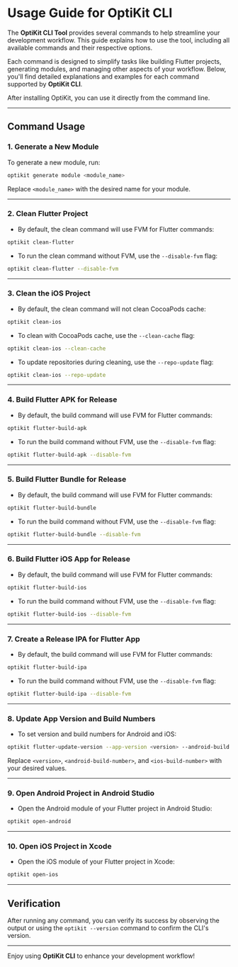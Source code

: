 # Usage Guide for OptiKit CLI

The **OptiKit CLI Tool** provides several commands to help streamline your development workflow. This guide explains how to use the tool, including all available commands and their respective options.

Each command is designed to simplify tasks like building Flutter projects, generating modules, and managing other aspects of your workflow. Below, you'll find detailed explanations and examples for each command supported by **OptiKit CLI**.

After installing OptiKit, you can use it directly from the command line.

---

## Command Usage

### 1. Generate a New Module
To generate a new module, run:

```bash
optikit generate module <module_name>
```

Replace `<module_name>` with the desired name for your module.

---

### 2. Clean Flutter Project
- By default, the clean command will use FVM for Flutter commands:

```bash
optikit clean-flutter
```

- To run the clean command without FVM, use the `--disable-fvm` flag:

```bash
optikit clean-flutter --disable-fvm
```

---

### 3. Clean the iOS Project
- By default, the clean command will not clean CocoaPods cache:

```bash
optikit clean-ios
```

- To clean with CocoaPods cache, use the `--clean-cache` flag:

```bash
optikit clean-ios --clean-cache
```

- To update repositories during cleaning, use the `--repo-update` flag:

```bash
optikit clean-ios --repo-update
```

---

### 4. Build Flutter APK for Release
- By default, the build command will use FVM for Flutter commands:

```bash
optikit flutter-build-apk
```

- To run the build command without FVM, use the `--disable-fvm` flag:

```bash
optikit flutter-build-apk --disable-fvm
```

---

### 5. Build Flutter Bundle for Release
- By default, the build command will use FVM for Flutter commands:

```bash
optikit flutter-build-bundle
```

- To run the build command without FVM, use the `--disable-fvm` flag:

```bash
optikit flutter-build-bundle --disable-fvm
```

---

### 6. Build Flutter iOS App for Release
- By default, the build command will use FVM for Flutter commands:

```bash
optikit flutter-build-ios
```

- To run the build command without FVM, use the `--disable-fvm` flag:

```bash
optikit flutter-build-ios --disable-fvm
```

---

### 7. Create a Release IPA for Flutter App
- By default, the build command will use FVM for Flutter commands:

```bash
optikit flutter-build-ipa
```

- To run the build command without FVM, use the `--disable-fvm` flag:

```bash
optikit flutter-build-ipa --disable-fvm
```

---

### 8. Update App Version and Build Numbers
- To set version and build numbers for Android and iOS:

```bash
optikit flutter-update-version --app-version <version> --android-build <android-build-number> --ios-build <ios-build-number>
```

Replace `<version>`, `<android-build-number>`, and `<ios-build-number>` with your desired values.

---

### 9. Open Android Project in Android Studio
- Open the Android module of your Flutter project in Android Studio:

```bash
optikit open-android
```

---

### 10. Open iOS Project in Xcode
- Open the iOS module of your Flutter project in Xcode:

```bash
optikit open-ios
```

---

## Verification

After running any command, you can verify its success by observing the output or using the `optikit --version` command to confirm the CLI's version.

---

Enjoy using **OptiKit CLI** to enhance your development workflow!
